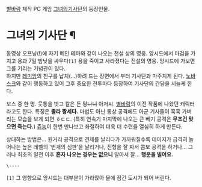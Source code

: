 [별바람](%EB%B3%84%EB%B0%94%EB%9E%8C.md) 제작 PC 게임 [그녀의기사단](%EA%B7%B8%EB%85%80%EC%9D%98%20%EA%B8%B0%EC%82%AC%EB%8B%A8.md)의 등장인물.

# 그녀의 기사단 ¶

동영상 오프닝(!)에 자기 메인 테마와 같이 나오는 전설 상의 영웅. 앙시드에서 마검을 가지고 용과 7일 밤낮을 싸우다`[1]` 용을 죽이고
사라졌다는 전설의 영웅. 앙시드에 가보면 그를 기리는 기념관이 있다.  
하지만 [레미앙](%EB%A0%88%EB%AF%B8%EC%95%99%20%EB%93%9C%20%EA%B7%B8%EB%A0%88%EC%9D%B4%EC%8A%A4%ED%8F%B0%EB%93%9C.md)의 친구를 납치(...)하려 드는 장면에서 부터 기사단과 마주치게 된다.
[노바스크](%EB%85%B8%EB%B0%94%EC%8A%A4%ED%81%AC.md)와 같이 행동하고 있어 그후 중요한 전투마다
등장하여 기사단의 간담을 서늘케 한다.

  

보스 중 한 명. 웃통을 벗고 칼은 든 <del>망나니</del> 아저씨.
[별바람](%EB%B3%84%EB%B0%94%EB%9E%8C.md)의 이전 작품에 나왔던 캐릭터라고도 한다. 특징은 **졸라
짱세다.** 마법도 아닌 통상 공격에도 아군 기사들이 훅훅 가버리는 모습을 보게 되면 ㅎㄷㄷ. (특히 연속기 마지막에 나오는 큰 베기 공격은
**무조건 맞으면 죽는다.**) [쥬농](%EC%A5%AC%EB%86%8D%20%EC%95%84%EC%8A%A4%ED%8E%98%EB%94%94%EC%98%A8.md)이 한번 만나보고 좌절하여 더욱 더 수련을 열심히 하게 만든다.

  

상대하는 방법은... 원거리 공격으로 견제를 날리다가 가까워질수록 데미지가 급격히 늘어나는 높은 레벨의 '번개의 심판'을 날리거나, 진형을
잘 짜서 콤보 공격을 하거나... 그러나 최초의 일전 이후 **혼자 나오는 경우는 없으니** 알아서 잘... **행운을 빌어요.**

  

`\----`

`[1]` 그 영향으로 앙시드는 대부분이 가라앉아 물에 잠긴 도시가 되어 버린다.

